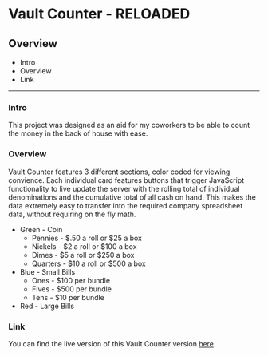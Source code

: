 # Vault Counter - RELOADED

## Overview  

* Intro
* Overview
* Link

---

### **Intro**
  
This project was designed as an aid for my coworkers to be able to count the money in the back of house with ease.
  
### **Overview**
  
Vault Counter features 3 different sections, color coded for viewing convience. Each individual card features buttons that trigger JavaScript
functionality to live update the server with the rolling total of individual denominations and the cumulative total of all cash on hand. This
makes the data extremely easy to transfer into the required company spreadsheet data, without requiring on the fly math.

- Green - Coin
  * Pennies - $.50 a roll or $25 a box
  * Nickels - $2 a roll or $100 a box
  * Dimes - $5 a roll or $250 a box
  * Quarters - $10 a roll or $500 a box
- Blue - Small Bills
  * Ones - $100 per bundle
  * Fives - $500 per bundle
  * Tens - $10 per bundle
- Red - Large Bills

### **Link**

You can find the live version of this Vault Counter version [here](https://arrangedgodly.com/button-building/).